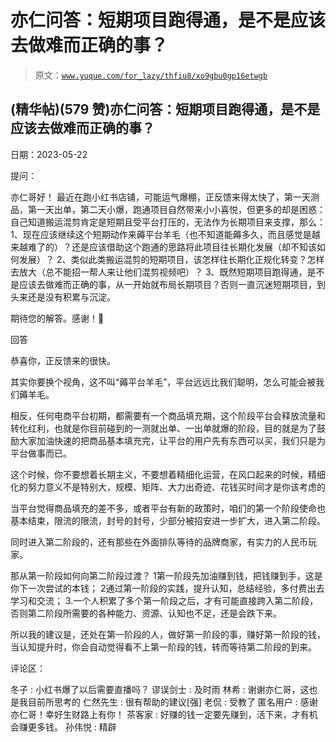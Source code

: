 # 亦仁问答：短期项目跑得通，是不是应该去做难而正确的事？

> 原文：[`www.yuque.com/for_lazy/thfiu8/xo9gbu0gp16etwgb`](https://www.yuque.com/for_lazy/thfiu8/xo9gbu0gp16etwgb)



## (精华帖)(579 赞)亦仁问答：短期项目跑得通，是不是应该去做难而正确的事？ 

日期：2023-05-22 

提问： 

亦仁哥好！ 最近在跑小红书店铺，可能运气爆棚，正反馈来得太快了，第一天测品，第一天出单，第二天小爆，跑通项目自然带来小小喜悦，但更多的却是困惑：自己知道搬运混剪肯定是短期且受平台打压的，无法作为长期项目来支撑，那么： 1、现在应该继续这个短期动作来薅平台羊毛（也不知道能薅多久，而且感觉是越来越难了的）？还是应该借助这个跑通的思路将此项目往长期化发展（却不知该如何发展）？ 2、类似此类搬运混剪的短期项目，该怎样往长期化正规化转变？怎样去放大（总不能招一帮人来让他们混剪视频吧）？ 3、既然短期项目跑得通，是不是应该去做难而正确的事，从一开始就布局长期项目？否则一直沉迷短期项目，到头来还是没有积累与沉淀。 

期待您的解答。感谢！🌷 

回答 

恭喜你，正反馈来的很快。 

其实你要换个视角，这不叫“薅平台羊毛”，平台远远比我们聪明，怎么可能会被我们薅羊毛。 

相反，任何电商平台初期，都需要有一个商品填充期，这个阶段平台会释放流量和转化红利，也就是你目前碰到的一测就出单、一出单就爆的阶段，目的就是为了鼓励大家加油快速的把商品基本填充完，让平台的用户先有东西可以买，我们只是为平台做事而已。 

这个时候，你不要想着长期主义，不要想着精细化运营，在风口起来的时候，精细化的努力意义不是特别大，规模、矩阵、大力出奇迹、花钱买时间才是你该考虑的 

当平台觉得商品填充的差不多，或者平台有新的政策时，咱们的第一个阶段使命也基本结束，限流的限流，封号的封号，少部分被招安进一步扩大，进入第二阶段。 

同时进入第二阶段的，还有那些在外面排队等待的品牌商家，有实力的人民币玩家。 

那从第一阶段如何向第二阶段过渡？ <ne-oli index-type="0"><ne-oli-i>1</ne-oli-i><ne-oli-c class="ne-oli-content" id="u4c799618" data-lake-id="u4c799618">第一阶段先加油赚到钱，把钱赚到手，这是你下一次尝试的本钱；</ne-oli-c></ne-oli> <ne-oli index-type="0"><ne-oli-i>2</ne-oli-i><ne-oli-c class="ne-oli-content" id="u96607125" data-lake-id="u96607125">通过第一阶段的实践，提升认知，总结经验，多付费出去学习和交流； 3.一个人积累了多个第一阶段之后，才有可能直接跨入第二阶段，否则第二阶段所需要的各种能力、资源、认知也不足，还是会跌下来。</ne-oli-c></ne-oli> 

所以我的建议是，还处在第一阶段的人，做好第一阶段的事，赚好第一阶段的钱，当认知提升时，你会自动觉得看不上第一阶段的钱，转而等待第二阶段的到来。 

评论区： 

冬子 : 小红书爆了以后需要直播吗？ 谬误剑士 : 及时雨 林希 : 谢谢亦仁哥，这也是我目前所思考的 仁然先生 : 很有帮助的建议[强] 老侃 : 受教了 匿名用户 : 感谢亦仁哥！幸好生财路上有你！ 茶客家 : 好赚的钱一定要先赚到，活下来，才有机会赚更多钱。 孙伟悦 : 精辟